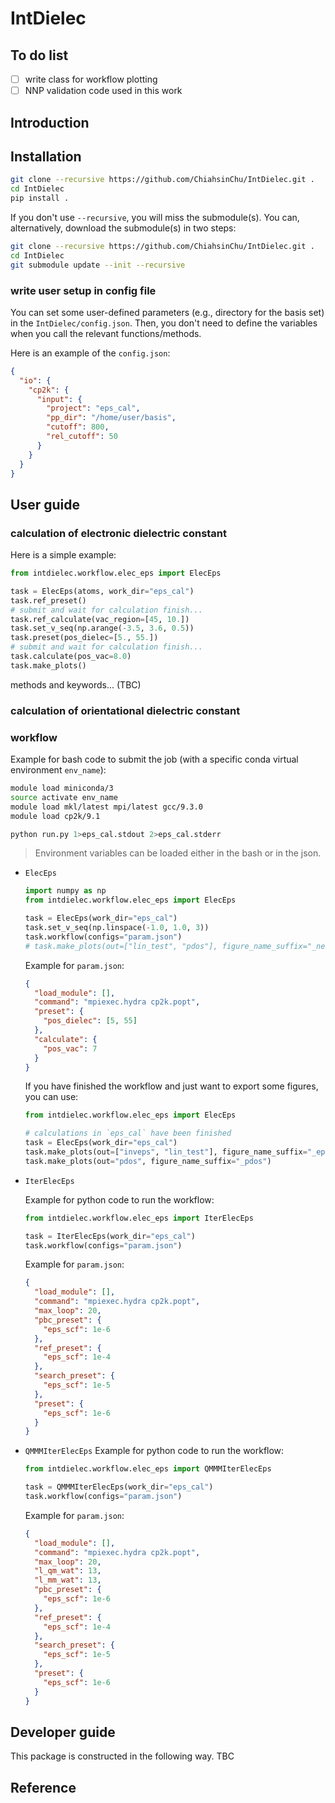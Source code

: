 # IntDielec

## To do list

- [ ] write class for workflow plotting
- [ ] NNP validation code used in this work

## Introduction

## Installation

```bash
git clone --recursive https://github.com/ChiahsinChu/IntDielec.git .
cd IntDielec
pip install .
```

If you don't use `--recursive`, you will miss the submodule(s). You can, alternatively, download the submodule(s) in two steps:

```bash
git clone --recursive https://github.com/ChiahsinChu/IntDielec.git .
cd IntDielec
git submodule update --init --recursive
```

### write user setup in config file

You can set some user-defined parameters (e.g., directory for the basis set) in the `IntDielec/config.json`. Then, you don't need to define the variables when you call the relevant functions/methods.

Here is an example of the `config.json`:

```json
{
  "io": {
    "cp2k": {
      "input": {
        "project": "eps_cal",
        "pp_dir": "/home/user/basis",
        "cutoff": 800,
        "rel_cutoff": 50
      }
    }
  }
}
```

## User guide

### calculation of electronic dielectric constant

Here is a simple example:

```python
from intdielec.workflow.elec_eps import ElecEps

task = ElecEps(atoms, work_dir="eps_cal")
task.ref_preset()
# submit and wait for calculation finish...
task.ref_calculate(vac_region=[45, 10.])
task.set_v_seq(np.arange(-3.5, 3.6, 0.5))
task.preset(pos_dielec=[5., 55.])
# submit and wait for calculation finish...
task.calculate(pos_vac=8.0)
task.make_plots()
```

methods and keywords... (TBC)

### calculation of orientational dielectric constant

### workflow

Example for bash code to submit the job (with a specific conda virtual environment `env_name`):

```bash
module load miniconda/3
source activate env_name
module load mkl/latest mpi/latest gcc/9.3.0
module load cp2k/9.1

python run.py 1>eps_cal.stdout 2>eps_cal.stderr
```

> Environment variables can be loaded either in the bash or in the json.

- `ElecEps`

  ```python
  import numpy as np
  from intdielec.workflow.elec_eps import ElecEps

  task = ElecEps(work_dir="eps_cal")
  task.set_v_seq(np.linspace(-1.0, 1.0, 3))
  task.workflow(configs="param.json")
  # task.make_plots(out=["lin_test", "pdos"], figure_name_suffix="_new")
  ```

  Example for `param.json`:

  ```json
  {
    "load_module": [],
    "command": "mpiexec.hydra cp2k.popt",
    "preset": {
      "pos_dielec": [5, 55]
    },
    "calculate": {
      "pos_vac": 7
    }
  }
  ```

  If you have finished the workflow and just want to export some figures, you can use:

  ```python
  from intdielec.workflow.elec_eps import ElecEps

  # calculations in `eps_cal` have been finished
  task = ElecEps(work_dir="eps_cal")
  task.make_plots(out=["inveps", "lin_test"], figure_name_suffix="_eps")
  task.make_plots(out="pdos", figure_name_suffix="_pdos")
  ```

- `IterElecEps`

  Example for python code to run the workflow:

  ```python
  from intdielec.workflow.elec_eps import IterElecEps

  task = IterElecEps(work_dir="eps_cal")
  task.workflow(configs="param.json")
  ```

  Example for `param.json`:

  ```json
  {
    "load_module": [],
    "command": "mpiexec.hydra cp2k.popt",
    "max_loop": 20,
    "pbc_preset": {
      "eps_scf": 1e-6
    },
    "ref_preset": {
      "eps_scf": 1e-4
    },
    "search_preset": {
      "eps_scf": 1e-5
    },
    "preset": {
      "eps_scf": 1e-6
    }
  }
  ```

- `QMMMIterElecEps`
  Example for python code to run the workflow:

  ```python
  from intdielec.workflow.elec_eps import QMMMIterElecEps

  task = QMMMIterElecEps(work_dir="eps_cal")
  task.workflow(configs="param.json")
  ```

  Example for `param.json`:

  ```json
  {
    "load_module": [],
    "command": "mpiexec.hydra cp2k.popt",
    "max_loop": 20,
    "l_qm_wat": 13,
    "l_mm_wat": 13,
    "pbc_preset": {
      "eps_scf": 1e-6
    },
    "ref_preset": {
      "eps_scf": 1e-4
    },
    "search_preset": {
      "eps_scf": 1e-5
    },
    "preset": {
      "eps_scf": 1e-6
    }
  }
  ```

## Developer guide

This package is constructed in the following way. TBC

## Reference
